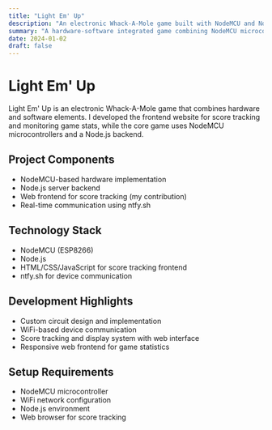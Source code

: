 ```yaml
---
title: "Light Em' Up"
description: "An electronic Whack-A-Mole game built with NodeMCU and Node.js"
summary: "A hardware-software integrated game combining NodeMCU microcontrollers with a Node.js backend. I developed the web frontend for score tracking."
date: 2024-01-02
draft: false
---
```


# Light Em' Up

Light Em' Up is an electronic Whack-A-Mole game that combines hardware and software elements. I developed the frontend website for score tracking and monitoring game stats, while the core game uses NodeMCU microcontrollers and a Node.js backend.

## Project Components

- NodeMCU-based hardware implementation
- Node.js server backend
- Web frontend for score tracking (my contribution)
- Real-time communication using ntfy.sh

## Technology Stack

- NodeMCU (ESP8266)
- Node.js
- HTML/CSS/JavaScript for score tracking frontend
- ntfy.sh for device communication

## Development Highlights

- Custom circuit design and implementation
- WiFi-based device communication
- Score tracking and display system with web interface
- Responsive web frontend for game statistics

## Setup Requirements

- NodeMCU microcontroller
- WiFi network configuration
- Node.js environment
- Web browser for score tracking
